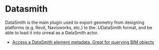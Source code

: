 # Datasmith
DataSmith is the main plugin used to export geometry from designing platforms (e.g. Revit, Navisworks, etc.) to the .UDataSmith format, and be able to load it into unreal as a DataSmith actor.
- [Access a DataSmith element metadata. Great for querying BIM objects](https://docs.unrealengine.com/4.27/en-US/PythonAPI/class/DatasmithMetaDataElement.html)